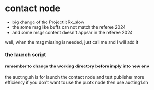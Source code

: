 # contact node
- big change of the ProjectileRx_slow
- the some msg like buffs can not match the referee 2024
- and some msgs content doesn't appear in the referee 2024 

well, when the msg missing is needed, just call me and I will add it

### the launch script
#### remember to change the working directory before imply into new env
the aucting.sh is for launch the contact node and test publisher more efficiency
if you don't want to use the pubtx node then use aucting1.sh

